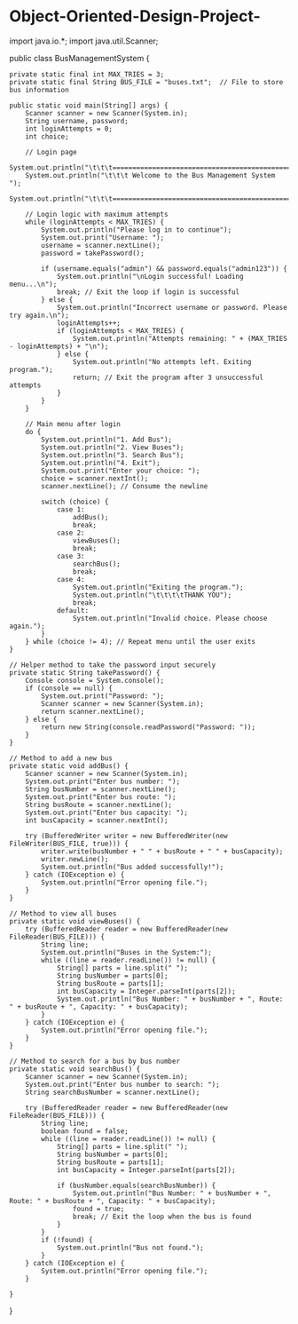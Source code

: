# Object-Oriented-Design-Project-
import java.io.*;
import java.util.Scanner;

public class BusManagementSystem {

    private static final int MAX_TRIES = 3;
    private static final String BUS_FILE = "buses.txt";  // File to store bus information

    public static void main(String[] args) {
        Scanner scanner = new Scanner(System.in);
        String username, password;
        int loginAttempts = 0;
        int choice;

        // Login page
        System.out.println("\t\t\t====================================================");
        System.out.println("\t\t\t Welcome to the Bus Management System ");
        System.out.println("\t\t\t====================================================\n");

        // Login logic with maximum attempts
        while (loginAttempts < MAX_TRIES) {
            System.out.println("Please log in to continue");
            System.out.print("Username: ");
            username = scanner.nextLine();
            password = takePassword();

            if (username.equals("admin") && password.equals("admin123")) {
                System.out.println("\nLogin successful! Loading menu...\n");
                break; // Exit the loop if login is successful
            } else {
                System.out.println("Incorrect username or password. Please try again.\n");
                loginAttempts++;
                if (loginAttempts < MAX_TRIES) {
                    System.out.println("Attempts remaining: " + (MAX_TRIES - loginAttempts) + "\n");
                } else {
                    System.out.println("No attempts left. Exiting program.");
                    return; // Exit the program after 3 unsuccessful attempts
                }
            }
        }

        // Main menu after login
        do {
            System.out.println("1. Add Bus");
            System.out.println("2. View Buses");
            System.out.println("3. Search Bus");
            System.out.println("4. Exit");
            System.out.print("Enter your choice: ");
            choice = scanner.nextInt();
            scanner.nextLine(); // Consume the newline

            switch (choice) {
                case 1:
                    addBus();
                    break;
                case 2:
                    viewBuses();
                    break;
                case 3:
                    searchBus();
                    break;
                case 4:
                    System.out.println("Exiting the program.");
                    System.out.println("\t\t\t\tTHANK YOU");
                    break;
                default:
                    System.out.println("Invalid choice. Please choose again.");
            }
        } while (choice != 4); // Repeat menu until the user exits
    }

    // Helper method to take the password input securely
    private static String takePassword() {
        Console console = System.console();
        if (console == null) {
            System.out.print("Password: ");
            Scanner scanner = new Scanner(System.in);
            return scanner.nextLine();
        } else {
            return new String(console.readPassword("Password: "));
        }
    }

    // Method to add a new bus
    private static void addBus() {
        Scanner scanner = new Scanner(System.in);
        System.out.print("Enter bus number: ");
        String busNumber = scanner.nextLine();
        System.out.print("Enter bus route: ");
        String busRoute = scanner.nextLine();
        System.out.print("Enter bus capacity: ");
        int busCapacity = scanner.nextInt();

        try (BufferedWriter writer = new BufferedWriter(new FileWriter(BUS_FILE, true))) {
            writer.write(busNumber + " " + busRoute + " " + busCapacity);
            writer.newLine();
            System.out.println("Bus added successfully!");
        } catch (IOException e) {
            System.out.println("Error opening file.");
        }
    }

    // Method to view all buses
    private static void viewBuses() {
        try (BufferedReader reader = new BufferedReader(new FileReader(BUS_FILE))) {
            String line;
            System.out.println("Buses in the System:");
            while ((line = reader.readLine()) != null) {
                String[] parts = line.split(" ");
                String busNumber = parts[0];
                String busRoute = parts[1];
                int busCapacity = Integer.parseInt(parts[2]);
                System.out.println("Bus Number: " + busNumber + ", Route: " + busRoute + ", Capacity: " + busCapacity);
            }
        } catch (IOException e) {
            System.out.println("Error opening file.");
        }
    }

    // Method to search for a bus by bus number
    private static void searchBus() {
        Scanner scanner = new Scanner(System.in);
        System.out.print("Enter bus number to search: ");
        String searchBusNumber = scanner.nextLine();

        try (BufferedReader reader = new BufferedReader(new FileReader(BUS_FILE))) {
            String line;
            boolean found = false;
            while ((line = reader.readLine()) != null) {
                String[] parts = line.split(" ");
                String busNumber = parts[0];
                String busRoute = parts[1];
                int busCapacity = Integer.parseInt(parts[2]);

                if (busNumber.equals(searchBusNumber)) {
                    System.out.println("Bus Number: " + busNumber + ", Route: " + busRoute + ", Capacity: " + busCapacity);
                    found = true;
                    break; // Exit the loop when the bus is found
                }
            }
            if (!found) {
                System.out.println("Bus not found.");
            }
        } catch (IOException e) {
            System.out.println("Error opening file.");
        }

    }
}
